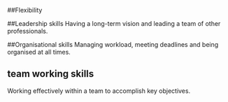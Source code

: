 ##Flexibility 


##Leadership skills
Having a long-term vision and leading a team of other professionals.

##Organisational skills
Managing workload, meeting deadlines and being organised at all times.

## team working skills
Working effectively within a team to accomplish key objectives.
